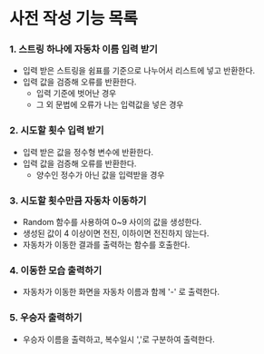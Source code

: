 # 사전 작성 기능 목록
### 1. 스트링 하나에 자동차 이름 입력 받기
- 입력 받은 스트링을 쉼표를 기준으로 나누어서 리스트에 넣고 반환한다.
- 입력 값을 검증해 오류를 반환한다.
  - 입력 기준에 벗어난 경우
  - 그 외 문법에 오류가 나는 입력값을 넣은 경우

### 2. 시도할 횟수 입력 받기
- 입력 받은 값을 정수형 변수에 반환한다.
- 입력 값을 검증해 오류를 반환한다.
  - 양수인 정수가 아닌 값을 입력받을 경우

### 3. 시도할 횟수만큼 자동차 이동하기
- Random 함수를 사용하여 0~9 사이의 값을 생성한다.
- 생성된 값이 4 이상이면 전진, 이하이면 전진하지 않는다.
- 자동차가 이동한 결과를 출력하는 함수를 호출한다.

### 4. 이동한 모습 출력하기
- 자동차가 이동한 화면을 자동차 이름과 함께 '-' 로 출력한다.

### 5. 우승자 출력하기
- 우승자 이름을 출력하고, 복수일시 ','로 구분하여 출력한다.